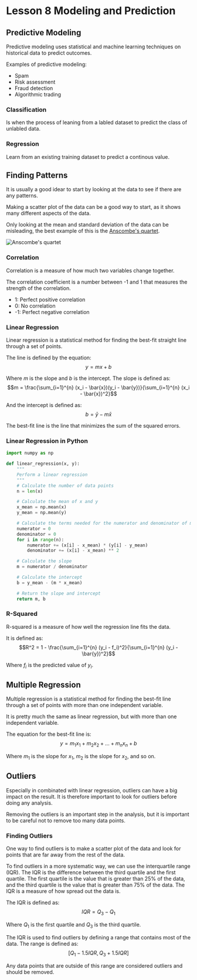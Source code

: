 # Lesson 8 Modeling and Prediction

## Predictive Modeling

Predictive modeling uses statistical and machine learning techniques on historical data to  predict outcomes.

Examples of predictive modeling:

* Spam
* Risk assessment
* Fraud detection
* Algorithmic trading

### Classification

Is when the process of leaning from a labled dataset to predict the class of unlabled data.

### Regression

Learn from an existing training dataset to predict a continous value.

## Finding  Patterns

It is usually a good idear to start by looking at the data to see if there are any patterns.

Making a scatter plot of the data can be a good way to start, as it shows many different aspects of the data.

Only looking at the mean and standard deviation of the data can be misleading, the best example of this is the [Anscombe's quartet](https://en.wikipedia.org/wiki/Anscombe%27s_quartet).

![Anscombe's quartet](https://upload.wikimedia.org/wikipedia/commons/thumb/e/ec/Anscombe%27s_quartet_3.svg/1200px-Anscombe%27s_quartet_3.svg.png)

### Correlation

Correlation is a measure of how much two variables change together.

The correlation coefficient is a number between -1 and 1 that measures the strength of the correlation.

* 1: Perfect positive correlation
* 0: No correlation
* -1: Perfect negative correlation

### Linear Regression

Linear regression is a statistical method for finding the best-fit straight line through a set of points.

The line is defined by the equation:
    $$y = mx + b$$

Where $m$ is the slope and $b$ is the intercept. The slope is defined as:
    $$m = \frac{\sum_{i=1}^{n} (x_i - \bar{x})(y_i - \bar{y})}{\sum_{i=1}^{n} (x_i - \bar{x})^2}$$

And the intercept is defined as:
    $$b = \bar{y} - m\bar{x}$$

The best-fit line is the line that minimizes the sum of the squared errors.

### Linear Regression in Python

```python
import numpy as np

def linear_regression(x, y):
    """
    Perform a linear regression
    """
    # Calculate the number of data points
    n = len(x)

    # Calculate the mean of x and y
    x_mean = np.mean(x)
    y_mean = np.mean(y)

    # Calculate the terms needed for the numerator and denominator of m
    numerator = 0
    denominator = 0
    for i in range(n):
        numerator += (x[i] - x_mean) * (y[i] - y_mean)
        denominator += (x[i] - x_mean) ** 2

    # Calculate the slope
    m = numerator / denominator

    # Calculate the intercept
    b = y_mean - (m * x_mean)

    # Return the slope and intercept
    return m, b
```

### R-Squared

R-squared is a measure of how well the regression line fits the data.

It is defined as:
    $$R^2 = 1 - \frac{\sum_{i=1}^{n} (y_i - f_i)^2}{\sum_{i=1}^{n} (y_i - \bar{y})^2}$$

Where $f_i$ is the predicted value of $y_i$.


## Multiple Regression

Multiple regression is a statistical method for finding the best-fit line through a set of points with more than one independent variable.

It is pretty much the same as linear regression, but with more than one independent variable.

The equation for the best-fit line is:
    $$y = m_1x_1 + m_2x_2 + ... + m_nx_n + b$$

Where $m_1$ is the slope for $x_1$, $m_2$ is the slope for $x_2$, and so on.

## Outliers

Especially in combinated with linear regression, outliers can have a big impact on the result. It is therefore important to look for outliers before doing any analysis.

Removing the outliers is an important step in the analysis, but it is important to be careful not to remove too many data points.

### Finding Outliers

One way to find outliers is to make a scatter plot of the data and look for points that are far away from the rest of the data.

To find outliers in a more systematic way, we can use the interquartile range (IQR).
The IQR is the difference between the third quartile and the first quartile. The first quartile is the value that is greater than 25% of the data, and the third quartile is the value that is greater than 75% of the data. The IQR is a measure of how spread out the data is.

The IQR is defined as:
    $$IQR = Q_3 - Q_1$$

Where $Q_1$ is the first quartile and $Q_3$ is the third quartile.

The IQR is used to find outliers by defining a range that contains most of the data. The range is defined as:
    $$[Q_1 - 1.5IQR, Q_3 + 1.5IQR]$$

Any data points that are outside of this range are considered outliers and should be removed.